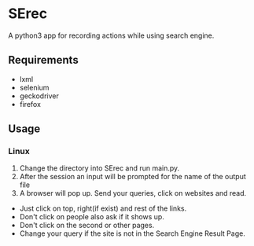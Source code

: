 # SErec

A python3 app for recording actions while using search engine.

## Requirements
- lxml
- selenium
- geckodriver
- firefox

## Usage 
### Linux
1. Change the directory into SErec and run main.py. 
2. After the session an input will be prompted for the name of the output file
3. A browser will pop up. Send your queries, click on websites and read.
  - Just click on top, right(if exist) and rest of the links.
  - Don't click on people also ask if it shows up.
  - Don't click on the second or other pages.
  - Change your query if the site is not in the Search Engine Result Page.
